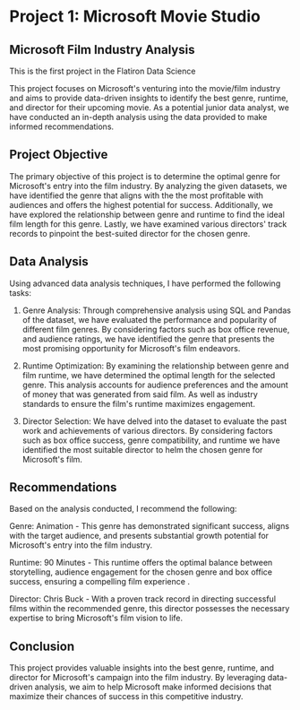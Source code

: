 # Project 1: Microsoft Movie Studio
## Microsoft Film Industry Analysis
This is the first project in the Flatiron Data Science


This project focuses on Microsoft's venturing into the movie/film industry and aims to provide data-driven 
insights to identify the best genre, runtime, and director for their upcoming movie. 
As a potential junior data analyst, we have conducted an in-depth analysis using the data provided to make informed recommendations.

## Project Objective
The primary objective of this project is to determine the optimal genre for Microsoft's entry into the film industry. By analyzing the given datasets, 
we have identified the genre that aligns with the the most profitable with audiences and offers the highest potential for success. 
Additionally, we have explored the relationship between genre and runtime to find the ideal film length for this genre. 
Lastly, we have examined various directors' track records to pinpoint the best-suited director for the chosen genre.


## Data Analysis
Using advanced data analysis techniques, I have performed the following tasks:

1. Genre Analysis: Through comprehensive analysis using SQL and Pandas of the dataset, we have evaluated the performance and popularity 
of different film genres. By considering factors such as box office revenue, and audience ratings, 
we have identified the genre that presents the most promising opportunity for Microsoft's film endeavors.

2. Runtime Optimization: By examining the relationship between genre and film runtime, we have determined the 
optimal length for the selected genre. This analysis accounts for audience preferences and the amount of money that was generated from said film. 
As well as industry standards to ensure the film's runtime maximizes engagement.

3. Director Selection: We have delved into the dataset to evaluate the past work and achievements of various directors. 
By considering factors such as box office success, genre compatibility, and runtime we have identified the most suitable director 
to helm the chosen genre for Microsoft's film.

## Recommendations
Based on the analysis conducted, I recommend the following:

Genre: Animation - This genre has demonstrated significant success, aligns with the target audience, 
and presents substantial growth potential for Microsoft's entry into the film industry.

Runtime: 90 Minutes -  This runtime offers the optimal balance between storytelling, audience engagement for the chosen genre 
and box office success, ensuring a compelling film experience .

Director: Chris Buck -  With a proven track record in directing successful films within the recommended genre, 
this director possesses the necessary expertise to bring Microsoft's film vision to life.


## Conclusion
This project provides valuable insights into the best genre, runtime, and director for Microsoft's campaign into the film industry. 
By leveraging data-driven analysis, we aim to help Microsoft make informed decisions that maximize their chances of success in this competitive industry.